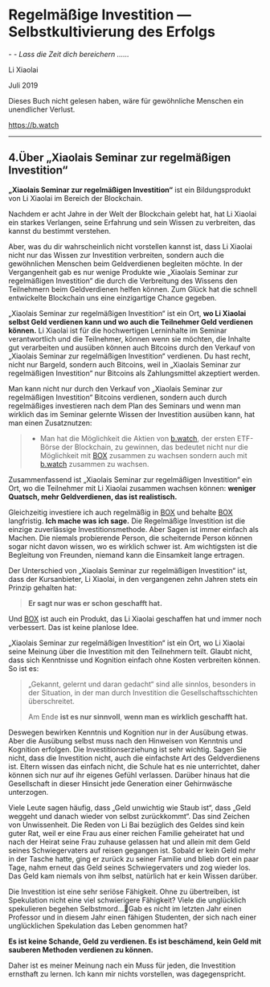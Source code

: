 # Regelmäßige Investition — Selbstkultivierung des Erfolgs

*- - Lass die Zeit dich bereichern ......*

Li Xiaolai

Juli 2019

Dieses Buch nicht gelesen haben, wäre für gewöhnliche Menschen ein unendlicher Verlust.

https://b.watch

---

## 4.Über „Xiaolais Seminar zur regelmäßigen Investition“ 

**„Xiaolais Seminar zur regelmäßigen Investition“** ist ein Bildungsprodukt von Li Xiaolai im Bereich der Blockchain.

Nachdem er acht Jahre in der Welt der Blockchain gelebt hat, hat Li Xiaolai ein starkes Verlangen, seine Erfahrung und sein Wissen zu verbreiten, das kannst du bestimmt verstehen.

Aber, was du dir wahrscheinlich nicht vorstellen kannst ist, dass Li Xiaolai nicht nur das Wissen zur Investition verbreiten, sondern auch die gewöhnlichen Menschen beim Geldverdienen begleiten möchte. In der Vergangenheit gab es nur wenige Produkte wie „Xiaolais Seminar zur regelmäßigen Investition“ die durch die Verbreitung des Wissens den Teilnehmern beim Geldverdienen helfen können. Zum Glück hat die schnell entwickelte Blockchain uns eine einzigartige Chance gegeben.

„Xiaolais Seminar zur regelmäßigen Investition“ ist ein Ort, **wo Li Xiaolai selbst Geld verdienen kann und wo auch die Teilnehmer Geld verdienen können.** Li Xiaolai ist für die hochwertigen Lerninhalte im Seminar verantwortlich und die Teilnehmer, können wenn sie möchten, die Inhalte gut verarbeiten und ausüben können auch Bitcoins durch den Verkauf von „Xiaolais Seminar zur regelmäßigen Investition“ verdienen. Du hast recht, nicht nur Bargeld, sondern auch Bitcoins, weil in „Xiaolais Seminar zur regelmäßigen Investition“ nur Bitcoins als Zahlungsmittel akzeptiert werden.

Man kann nicht nur durch den Verkauf von „Xiaolais Seminar zur regelmäßigen Investition“ Bitcoins verdienen, sondern auch durch regelmäßiges investieren nach dem Plan des Seminars und wenn man wirklich das im Seminar gelernte Wissen der Investition ausüben kann, hat man einen Zusatznutzen:

> - Man hat die Möglichkeit die Aktien von [b.watch](https://b.watch/), der ersten ETF-Börse der Blockchain, zu gewinnen, das bedeutet nicht nur die Möglichkeit mit [BOX](https://b.watch/)  zusammen zu wachsen sondern auch mit [b.watch](https://b.watch/) zusammen zu wachsen.

Zusammenfassend ist „Xiaolais Seminar zur regelmäßigen Investition“ ein Ort, wo die Teilnehmer mit Li Xiaolai zusammen wachsen können: **weniger Quatsch, mehr Geldverdienen, das ist realistisch.**

Gleichzeitig investiere ich auch regelmäßig in [BOX](https://b.watch/) und behalte [BOX](https://b.watch/) langfristig. **Ich mache was ich sage.** Die Regelmäßige Investition ist die einzige zuverlässige Investitionsmethode. Aber Sagen ist immer einfach als Machen. Die niemals probierende Person, die scheiternde Person können sogar nicht davon wissen, wo es wirklich schwer ist. Am wichtigsten ist die Begleitung von Freunden, niemand kann die Einsamkeit lange ertragen.

Der Unterschied von „Xiaolais Seminar zur regelmäßigen Investition“ ist, dass der Kursanbieter, Li Xiaolai, in den vergangenen zehn Jahren stets ein Prinzip gehalten hat:

> **Er sagt nur was er schon geschafft hat.**

Und [BOX](https://b.watch/) ist auch ein Produkt, das Li Xiaolai geschaffen hat und immer noch verbessert. Das ist keine planlose Idee.

„Xiaolais Seminar zur regelmäßigen Investition“ ist ein Ort, wo Li Xiaolai seine Meinung über die Investition mit den Teilnehmern teilt. Glaubt nicht, dass sich Kenntnisse und Kognition einfach ohne Kosten verbreiten können. So ist es:

> „Gekannt, gelernt und daran gedacht“ sind alle sinnlos, besonders in der Situation, in der man durch Investition die Gesellschaftsschichten überschreitet. 
>
> Am Ende **ist es nur sinnvoll**, **wenn man es wirklich geschafft hat.**

Deswegen bewirken Kenntnis und Kognition nur in der Ausübung etwas. Aber die Ausübung selbst muss nach den Hinweisen von Kenntnis und Kognition erfolgen.
Die Investitionserziehung ist sehr wichtig. Sagen Sie nicht, dass die Investition nicht, auch die einfachste Art des Geldverdienens ist. Eltern wissen das einfach nicht, die Schule hat es nie unterrichtet, daher können sich nur auf ihr eigenes Gefühl verlassen. Darüber hinaus hat die Gesellschaft in dieser Hinsicht jede Generation einer Gehirnwäsche unterzogen.

Viele Leute sagen häufig, dass „Geld unwichtig wie Staub ist“, dass „Geld weggeht und danach wieder von selbst zurückkommt“. Das sind Zeichen von Unwissenheit. Die Reden von Li Bai bezüglich des Geldes sind kein guter Rat, weil er eine Frau aus einer reichen Familie geheiratet hat und nach der Heirat seine Frau zuhause gelassen hat und allein mit dem Geld seines Schwiegervaters auf reisen gegangen ist. Sobald er kein Geld mehr in der Tasche hatte, ging er zurück zu seiner Familie und blieb dort ein paar Tage, nahm erneut das Geld seines Schwiegervaters und zog wieder los. Das Geld kam niemals von ihm selbst, natürlich hat er kein Wissen darüber.

Die Investition ist eine sehr seriöse Fähigkeit. Ohne zu übertreiben, ist Spekulation nicht eine viel schwierigere Fähigkeit? Viele die unglücklich spekulieren begehen Selbstmord…Gab es nicht im letzten Jahr einen Professor und in diesem Jahr einen fähigen Studenten, der sich nach einer unglücklichen Spekulation das Leben genommen hat?

**Es ist keine Schande, Geld zu verdienen. Es ist beschämend, kein Geld mit sauberen Methoden verdienen zu können.**

Daher ist es meiner Meinung nach ein Muss für jeden, die Investition ernsthaft zu lernen. Ich kann mir nichts vorstellen, was dagegenspricht.